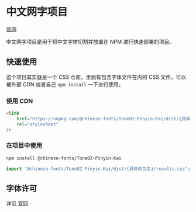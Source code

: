 # 中文网字项目

[官网](https://chinese-font.netlify.app)

中文网字项目是用于将中文字体切割并放置在 NPM 进行快速部署的项目。

## 快速使用

这个项目其实就是一个 CSS 仓库，里面有包含字体文件在内的 CSS 文件，可以被外部 CDN 或者自己 `npm install` 一下进行使用。

### 使用 CDN

```html
<link
    href="https://unpkg.com/@chinese-fonts/ToneOZ-Pinyin-Kai/dist/{具体的包名}/results.css"
    rel="stylesheet"
/>
```

### 在项目中使用

```sh
npm install @chinese-fonts/ToneOZ-Pinyin-Kai
```

```ts
import "@chinese-fonts/ToneOZ-Pinyin-Kai/dist/{具体的包名}/results.css";
```

## 字体许可

详见 [官网](https://chinese-font.netlify.app/fonts/ToneOZ-Pinyin-Kai)
